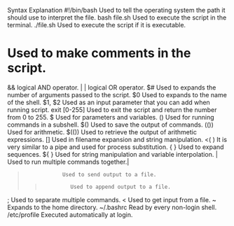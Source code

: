 
Syntax	        Explanation
#!/bin/bash    	Used to tell the operating system the path it should use to interpret the file.
bash file.sh	  Used to execute the script in the terminal.
./file.sh	      Used to execute the script if it is executable.
#	              Used to make comments in the script.
&&	            logical AND operator.
| |	            logical OR operator.
$#	            Used to expands the number of arguments passed to the script.
$0	            Used to expands to the name of the shell.
$1, $2	        Used as an input parameter that you can add when running script.
exit [0-255]	  Used to exit the script and return the number from 0 to 255.
$	              Used for parameters and variables.
()	            Used for running commands in a subshell.
$()	            Used to save the output of commands.
(())	          Used for arithmetic.
$(())	          Used to retrieve the output of arithmetic expressions.
[]	            Used in filename expansion and string manipulation.
<( )	          It is very similar to a pipe and used for process substitution.
{ }	            Used to expand sequences.
${ }	          Used for string manipulation and variable interpolation.
|	              Used to run multiple commands together.|
>	              Used to send output to a file.
>>	            Used to append output to a file.
;	              Used to separate multiple commands.
<	              Used to get input from a file.
~	              Expands to the home directory.
~/.bashrc	      Read by every non-login shell.
/etc/profile	  Executed automatically at login.
